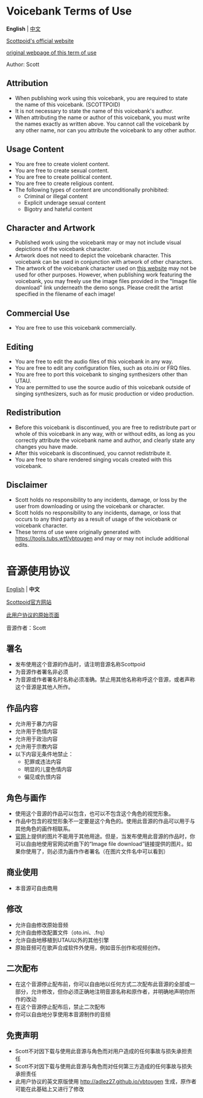 # Voicebank Terms of Use
**English** | [中文](#音源使用协议)

[Scottpoid's official website](https://nonclione.neocities.org/utau)

[original webpage of this term of use](https://nonclione.neocities.org/utau/tou.txt)

Author: Scott

## Attribution
- When publishing work using this voicebank, you are required to state the name of this voicebank. (SCOTTPOID)
- It is not necessary to state the name of this voicebank's author.
- When attributing the name or author of this voicebank, you must write the names exactly as written above. You cannot call the voicebank by any other name, nor can you attribute the voicebank to any other author.
## Usage Content
- You are free to create violent content.
- You are free to create sexual content.
- You are free to create political content.
- You are free to create religious content.
- The following types of content are unconditionally prohibited:
  - Criminal or illegal content
  - Explicit underage sexual content
  - Bigotry and hateful content
## Character and Artwork
- Published work using the voicebank may or may not include visual depictions of the voicebank character.
- Artwork does not need to depict the voicebank character. This voicebank can be used in conjunction with artwork of other characters.
- The artwork of the voicebank character used on [this website](https://nonclione.neocities.org/utau) may not be used for other purposes. However, when publishing work featuring the voicebank, you may freely use the image files provided in the "Image file download" link underneath the demo songs. Please credit the artist specified in the filename of each image!

## Commercial Use
- You are free to use this voicebank commercially.

## Editing
- You are free to edit the audio files of this voicebank in any way.
- You are free to edit any configuration files, such as oto.ini or FRQ files.
- You are free to port this voicebank to singing synthesizers other than UTAU.
- You are permitted to use the source audio of this voicebank outside of singing synthesizers, such as for music production or video production.
## Redistribution
- Before this voicebank is discontinued, you are free to redistribute part or whole of this voicebank in any way, with or without edits, as long as you correctly attribute the voicebank name and author, and clearly state any changes you have made.
- After this voicebank is discontinued, you cannot redistribute it.
- You are free to share rendered singing vocals created with this voicebank.
## Disclaimer
- Scott holds no responsibility to any incidents, damage, or loss by the user from downloading or using the voicebank or character. 
- Scott holds no responsibility to any incidents, damage, or loss that occurs to any third party as a result of usage of the voicebank or voicebank character. 
- These terms of use were originally generated with https://tools.tubs.wtf/vbtougen and may or may not include additional edits.

# 音源使用协议
[English](#voicebank-terms-of-use) | **中文**

[Scottpoid官方网站](https://nonclione.neocities.org/utau)

[此用户协议的原始页面](https://nonclione.neocities.org/utau/tou.txt)

音源作者：Scott

## 署名
- 发布使用这个音源的作品时，请注明音源名称Scottpoid
- 为音源作者署名非必须
- 为音源或作者署名时名称必须准确。禁止用其他名称称呼这个音源，或者声称这个音源是其他人所作。

## 作品内容
- 允许用于暴力内容
- 允许用于色情内容
- 允许用于政治内容
- 允许用于宗教内容
- 以下内容无条件地禁止：
  - 犯罪或违法内容
  - 明显的儿童色情内容
  - 偏见或仇恨内容

## 角色与画作
- 使用这个音源的作品可以包含，也可以不包含这个角色的视觉形象。
- 作品中包含的视觉形象不一定要是这个角色的。使用此音源的作品可以用于与其他角色的画作相联系。
- [官网](https://utautautau.neocities.org/)上提供的图片不能用于其他用途。但是，当发布使用此音源的作品时，你可以自由地使用官网试听曲下的“Image file download”链接提供的图片。如果你使用了，则必须为画作作者署名（在图片文件名中可以看到）
  
## 商业使用
- 本音源可自由商用

## 修改
- 允许自由修改原始音频
- 允许自由修改配置文件（oto.ini、.frq）
- 允许自由地移植到UTAU以外的其他引擎
- 原始音频可在歌声合成软件外使用，例如音乐创作和视频创作。

## 二次配布
- 在这个音源停止配布前，你可以自由地以任何方式二次配布此音源的全部或一部分，允许修改，但你必须正确地注明音源名称和原作者，并明确地声明你所作的改动
- 在这个音源停止配布后，禁止二次配布
- 你可以自由地分享使用本音源制作的音频

## 免责声明
- Scott不对因下载与使用此音源与角色而对用户造成的任何事故与损失承担责任
- Scott不对因下载与使用此音源与角色而对任何第三方造成的任何事故与损失承担责任
- 此用户协议的英文原版使用 http://adlez27.github.io/vbtougen 生成，原作者可能在此基础上又进行了修改
